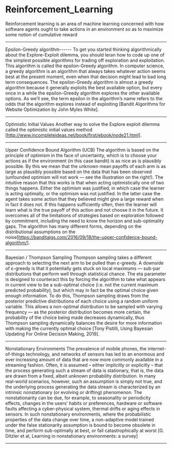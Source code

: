 # Reinforcement_Learning
Reinforcement learning is an area of machine learning concerned with how software agents ought to take actions in an environment so as to maximize some notion of cumulative reward
***********************

Epsilon-Greedy algorithm------
To get you started thinking algorithmically about the Explore-Exploit dilemma, you should leran how to code up one of the simplest possible algorithms for trading off exploration and exploitation. This algorithm is called the epsilon-Greedy algorithm. In computer science, a greedy algorithm is an algorithm that always takes whatever action seems best at the present moment, even when that decision might lead to bad long term consequences. The epsilon-Greedy algorithm is almost a greedy algorithm because it generally exploits the best available option, but every once in a while the epsilon-Greedy algorithm explores the other available options. As we’ll see, the term epsilon in the algorithm’s name refers to the odds that the algorithm explores instead of exploiting [Bandit Algorithms for Website Optimization by John Myles White].
***********************

Optimistic Initial Values
Another way to solve the Explore exploit dilemma called the optimistic initial values method [http://www.incompleteideas.net/book/first/ebook/node21.html].
***********************


Upper Confidence Bound Algorithm (UCB)
The algorithm is based on the principle of optimism in the face of uncertainty, which is to choose your actions as if the environment (in this case bandit) is as nice as is plausibly possible. By this we mean that the unknown mean payoffs of each arm is as large as plausibly possible based on the data that has been observed (unfounded optimism will not work — see the illustration on the right!). The intuitive reason that this works is that when acting optimistically one of two things happens. Either the optimism was justified, in which case the learner is acting optimally, or the optimism was not justified. In the latter case the agent takes some action that they believed might give a large reward when in fact it does not. If this happens sufficiently often, then the learner will learn what is the true payoff of this action and not choose it in the future. It overcomes all of the limitations of strategies based on exploration followed by commitment, including the need to know the horizon and sub-optimality gaps. The algorithm has many different forms, depending on the distributional assumptions on the noise[https://banditalgs.com/2016/09/18/the-upper-confidence-bound-algorithm/].
***********************

Bayesian / Thompson Sampling
Thompson sampling takes a different approach to selecting the next arm to be pulled than ε-greedy. A downside of ε-greedy is that it potentially gets stuck on local maximums — sub-par distributions that perform well through statistical chance. The eta parameter is designed to counteract this by forcing the algorithm to take what appears in current view to be a sub-optimal choice (i.e. not the current maximum predicted probability), but which may in fact be the optimal choice given enough information. To do this, Thompson sampling draws from the posterior predictive distributions of each choice using a random uniform variable. This allows a non-optimal distribution to be sampled with varying frequency — as the posterior distribution becomes more certain, the probability of the choice being made decreases dynamically, thus Thompson sampling dynamically balances the desire for more information with making the currently optimal choice [Tony Pistilli, Using Bayesian Updating For Online Decision Making, 2019].
***********************

Nonstationary Environments 
The prevalence of mobile phones, the internet-of-things technology, and networks of sensors has led to an enormous and ever increasing amount of data that are now more commonly available in a streaming fashion. Often, it is assumed – either implicitly or explicitly – that the process generating such a stream of data is stationary, that is, the data are drawn from a fixed, albeit unknown probability distribution. In many real-world scenarios, however, such an assumption is simply not true, and the underlying process generating the data stream is characterized by an intrinsic nonstationary (or evolving or drifting) phenomenon. The nonstationarity can be due, for example, to seasonality or periodicity effects, changes in the users’ habits or preferences, hardware or software faults affecting a cyber-physical system, thermal drifts or aging effects in sensors. In such nonstationary environments, where the probabilistic properties of the data change over time, a non-adaptive model trained under the false stationarity assumption is bound to become obsolete in time, and perform sub-optimally at best, or fail catastrophically at worst [G. Ditzler et al, Learning in nonstationary environments: a survey]
***********************

